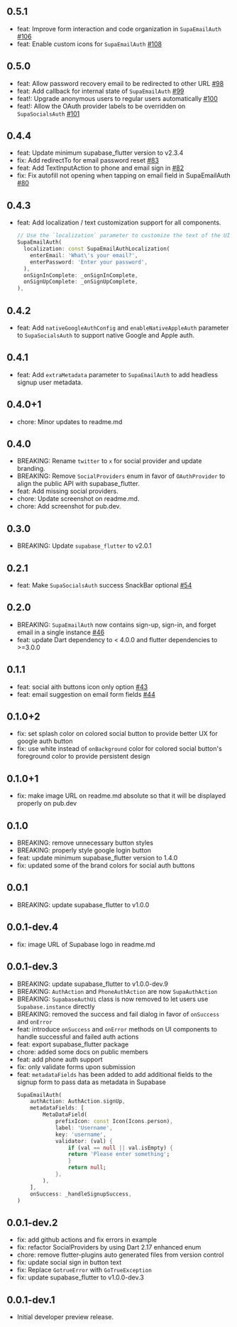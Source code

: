 ## 0.5.1

- feat: Improve form interaction and code organization in `SupaEmailAuth` [#106](https://github.com/supabase-community/flutter-auth-ui/pull/106)
- feat: Enable custom icons for `SupaEmailAuth` [#108](https://github.com/supabase-community/flutter-auth-ui/pull/108)

## 0.5.0

- feat: Allow password recovery email to be redirected to other URL [#98](https://github.com/supabase-community/flutter-auth-ui/pull/98)
- feat: Add callback for internal state of `SupaEmailAuth` [#99](https://github.com/supabase-community/flutter-auth-ui/pull/99)
- feat!: Upgrade anonymous users to regular users automatically [#100](https://github.com/supabase-community/flutter-auth-ui/pull/100)
- feat!: Allow the OAuth provider labels to be overridden on `SupaSocialsAuth` [#101](https://github.com/supabase-community/flutter-auth-ui/pull/101)

## 0.4.4

- feat: Update minimum supabase_flutter version to v2.3.4
- fix: Add redirectTo for email password reset [#83](https://github.com/supabase-community/flutter-auth-ui/pull/83)
- feat: Add TextInputAction to phone and email sign in [#82](https://github.com/supabase-community/flutter-auth-ui/pull/82)
- fix: Fix autofill not opening when tapping on email field in SupaEmailAuth [#80](https://github.com/supabase-community/flutter-auth-ui/pull/80)

## 0.4.3

- feat: Add localization / text customization support for all components.
  ```dart
  // Use the `localization` parameter to customize the text of the UI components.
  SupaEmailAuth(
    localization: const SupaEmailAuthLocalization(
      enterEmail: 'What\'s your email?',
      enterPassword: 'Enter your password',
    ),
    onSignInComplete: _onSignInComplete,
    onSignUpComplete: _onSignUpComplete,
  ),
  ```

## 0.4.2

- feat: Add `nativeGoogleAuthConfig` and `enableNativeAppleAuth` parameter to `SupaSocialsAuth` to support native Google and Apple auth.

## 0.4.1

- feat: Add `extraMetadata` parameter to `SupaEmailAuth` to add headless signup user metadata.

## 0.4.0+1

- chore: Minor updates to readme.md

## 0.4.0

- BREAKING: Rename `twitter` to `x` for social provider and update branding.
- BREAKING: Remove `SocialProviders` enum in favor of `OAuthProvider` to align the public API with supabase_flutter.
- feat: Add missing social providers.
- chore: Update screenshot on readme.md.
- chore: Add screenshot for pub.dev.

## 0.3.0

- BREAKING: Update `supabase_flutter` to v2.0.1

## 0.2.1

- feat: Make `SupaSocialsAuth` success SnackBar optional [#54](https://github.com/supabase-community/flutter-auth-ui/pull/54)

## 0.2.0

- BREAKING: `SupaEmailAuth` now contains sign-up, sign-in, and forget email in a single instance [#46](https://github.com/supabase-community/flutter-auth-ui/pull/46)
- feat: update Dart dependency to < 4.0.0 and flutter dependencies to >=3.0.0

## 0.1.1

- feat: social aith buttons icon only option [#43](https://github.com/supabase-community/flutter-auth-ui/pull/43)
- feat: email suggestion on email form fields [#44](https://github.com/supabase-community/flutter-auth-ui/pull/44)

## 0.1.0+2

- fix: set splash color on colored social button to provide better UX for google auth button
- fix: use white instead of `onBackground` color for colored social button's foreground color to provide persistent design

## 0.1.0+1

- fix: make image URL on readme.md absolute so that it will be displayed properly on pub.dev

## 0.1.0

- BREAKING: remove unnecessary button styles
- BREAKING: properly style google login button
- feat: update minimum supabase_flutter version to 1.4.0
- fix: updated some of the brand colors for social auth buttons

## 0.0.1

- BREAKING: update supabase_flutter to v1.0.0

## 0.0.1-dev.4

- fix: image URL of Supabase logo in readme.md

## 0.0.1-dev.3

- BREAKING: update supabase_flutter to v1.0.0-dev.9
- BREAKING: `AuthAction` and `PhoneAuthAction` are now `SupaAuthAction`
- BREAKING: `SupabaseAuthUi` class is now removed to let users use `Supabase.instance` directly
- BREAKING: removed the success and fail dialog in favor of `onSuccess` and `onError`
- feat: introduce `onSuccess` and `onError` methods on UI components to handle successful and failed auth actions
- feat: export supabase_flutter package
- chore: added some docs on public members
- feat: add phone auth support
- fix: only validate forms upon submission
- feat: `metadataFields` has been added to add additional fields to the signup form to pass data as metadata in Supabase
  ```dart
  SupaEmailAuth(
      authAction: AuthAction.signUp,
      metadataFields: [
          MetaDataField(
              prefixIcon: const Icon(Icons.person),
              label: 'Username',
              key: 'username',
              validator: (val) {
                  if (val == null || val.isEmpty) {
                  return 'Please enter something';
                  }
                  return null;
              },
          ),
      ],
      onSuccess: _handleSignupSuccess,
  )
  ```

## 0.0.1-dev.2

- fix: add github actions and fix errors in example
- fix: refactor SocialProviders by using Dart 2.17 enhanced enum
- chore: remove flutter-plugins auto generated files from version control
- fix: update social sign in button text
- fix: Replace `GotrueError` with `GoTrueException`
- fix: update supabase_flutter to v1.0.0-dev.3

## 0.0.1-dev.1

- Initial developer preview release.
